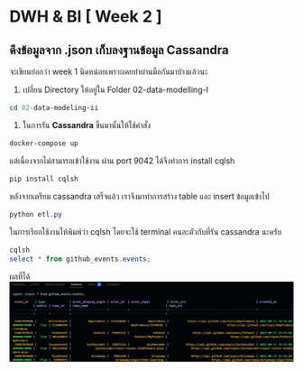# DWH & BI [ Week 2 ]

## **ดึงข้อมูลจาก .json เก็บลงฐานข้อมูล Cassandra**

จะเขียนย่อกว่า week 1 นิดหน่อยเพราะเคยทำผ่านมือกันมาบ้างแล้วนะ

1. เปลี่ยน Directory ให้อยู่ใน Folder 02-data-modelling-I

```powershell
cd 02-data-modeling-ii
```

1. ในการรัน **Cassandra** ขึ้นมานั้นให้ใช้คำสั่ง

```powershell
docker-compose up
```

แต่เนื่องจากไม่สามารถเข้าใช้งาน ผ่าน port 9042 ได้จึงทำการ install cqlsh

```powershell
pip install cqlsh
```

หลังจากเตรียม cassandra เสร็จแล้ว เราจึงมาทำการสร้าง table และ insert ข้อมูลเข้าไป

```powershell
python etl.py
```

ในการเรียกใช้งานให้พิมพ์ว่า cqlsh โดยจะใช้ terminal คนละตัวกับที่รัน cassandra นะครับ

```powershell
cqlsh
select * from github_events.events;
```

ผลที่ได้
![Alt text](../images/WK2_09.png)